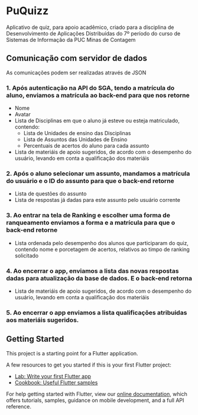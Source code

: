 # PuQuizz

Aplicativo de quiz, para apoio acadêmico, criado para a disciplina de Desenvolvimento de Aplicações Distribuídas do 7º período do curso de Sistemas de Informação da PUC Minas de Contagem

## Comunicação com servidor de dados

As comunicações podem ser realizadas através de JSON

### 1. Após autenticação na API do SGA, tendo a matrícula do aluno, enviamos a matrícula ao back-end para que nos retorne
* Nome
* Avatar
* Lista de Disciplinas em que o aluno já esteve ou esteja matriculado, contendo:
    * Lista de Unidades de ensino das Disciplinas
    * Lista de Assuntos das Unidades de Ensino
    * Percentuais de acertos do aluno para cada assunto
* Lista de materiáis de apoio sugeridos, de acordo com o desempenho do usuário, levando em conta a qualificação dos materiáis

### 2. Após o aluno selecionar um assunto, mandamos a matrícula do usuário e o ID do assunto para que o back-end retorne
* Lista de questões do assunto
* Lista de respostas já dadas para este assunto pelo usuário corrente

### 3. Ao entrar na tela de Ranking e escolher uma forma de ranqueamento enviamos a forma e a matrícula para que o back-end retorne
* Lista ordenada pelo desempenho dos alunos que participaram do quiz, contendo nome e porcetagem de acertos, relativos ao timpo de ranking solicitado

### 4. Ao encerrar o app, enviamos a lista das novas respostas dadas para atualização da base de dados. E o back-end retorna
* Lista de materiáis de apoio sugeridos, de acordo com o desempenho do usuário, levando em conta a qualificação dos materiáis

### 5. Ao encerrar o app enviamos a lista qualificações atribuidas aos materiáis sugeridos.

## Getting Started

This project is a starting point for a Flutter application.

A few resources to get you started if this is your first Flutter project:

- [Lab: Write your first Flutter app](https://flutter.dev/docs/get-started/codelab)
- [Cookbook: Useful Flutter samples](https://flutter.dev/docs/cookbook)

For help getting started with Flutter, view our
[online documentation](https://flutter.dev/docs), which offers tutorials,
samples, guidance on mobile development, and a full API reference.
